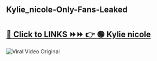 
 ## Kylie_nicole-Only-Fans-Leaked

# <h2><a href="https://clipsfans.com/Kylie_nicole&ref=git">🔗 Click to LINKS ⏩⏩ 👉 🟢 Kylie nicole </a></h2>

<a href="https://clipsfans.com/Kylie_nicole&ref=git" rel="nofollow" data-target="animated-image.originalLink"><img src="https://i.ibb.co.com/xMMVF88/686577567.gif" alt="Viral Video Original" style="max-width: 100%; display: inline-block;" data-target="animated-image.originalImage"></a>
